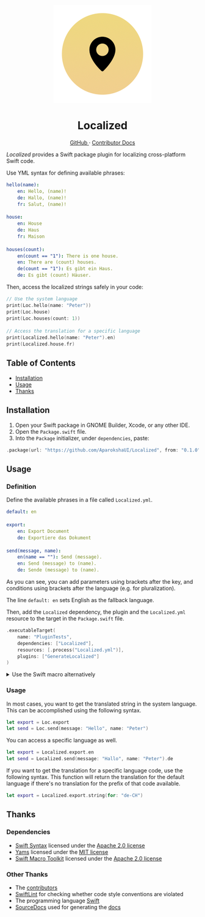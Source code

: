 <p align="center">
  <img width="256" alt="Localized Icon" src="Icons/Icon.png">
  <h1 align="center">Localized</h1>
</p>

<p align="center">
  <a href="https://github.com/AparokshaUI/Localized">
  GitHub
  </a>
  ·
  <a href="Documentation/README.md">
  Contributor Docs
  </a>
</p>

_Localized_ provides a Swift package plugin for localizing cross-platform Swift code.

Use YML syntax for defining available phrases:

```yml
hello(name):
    en: Hello, (name)!
    de: Hallo, (name)!
    fr: Salut, (name)!

house:
    en: House
    de: Haus
    fr: Maison

houses(count):
    en(count == "1"): There is one house.
    en: There are (count) houses.
    de(count == "1"): Es gibt ein Haus.
    de: Es gibt (count) Häuser.
```

Then, access the localized strings safely in your code:

```swift
// Use the system language
print(Loc.hello(name: "Peter"))
print(Loc.house)
print(Loc.houses(count: 1))

// Access the translation for a specific language
print(Localized.hello(name: "Peter").en)
print(Localized.house.fr)
```

## Table of Contents

- [Installation][4]
- [Usage][5]
- [Thanks][6]

## Installation

1. Open your Swift package in GNOME Builder, Xcode, or any other IDE.
2. Open the `Package.swift` file.
3. Into the `Package` initializer, under `dependencies`, paste:
```swift
.package(url: "https://github.com/AparokshaUI/Localized", from: "0.1.0")   
```

## Usage

### Definition

Define the available phrases in a file called `Localized.yml`.

```yml
default: en

export:
    en: Export Document
    de: Exportiere das Dokument

send(message, name):
    en(name == ""): Send (message).
    en: Send (message) to (name).
    de: Sende (message) to (name).
```

As you can see, you can add parameters using brackets after the key,
and conditions using brackets after the language (e.g. for pluralization).

The line `default: en` sets English as the fallback language.

Then, add the `Localized` dependency, the plugin and the `Localized.yml` resource
to the target in the `Package.swift` file.

```swift
.executableTarget(
    name: "PluginTests",
    dependencies: ["Localized"],
    resources: [.process("Localized.yml")],
    plugins: ["GenerateLocalized"]
)
```

<details>

<summary> Use the Swift macro alternatively </summary>

If you don't want to have a separate `Localized.yml` resource, you can use the
YML syntax directly in your Swift code using a Swift macro.
Leave out the `resources` and `plugins` lines in the target definition, and 
instead of creating a `Localized.yml` file, use the following macro in a Swift file.

```swift
#localized(default: "en", yml: """
export:
    en: Export Document
    de: Exportiere das Dokument

send(message, name):
    en: Send (message) to (name).
    de: Sende (message) to (name).
""")
```

You cannot have a `defaultLanguage` set in the YML, instead, use the macro parameter.

</details>

### Usage

In most cases, you want to get the translated string in the system language.
This can be accomplished using the following syntax.

```swift
let export = Loc.export
let send = Loc.send(message: "Hello", name: "Peter")
```

You can access a specific language as well.

```swift
let export = Localized.export.en
let send = Localized.send(message: "Hallo", name: "Peter").de
```

If you want to get the translation for a specific language code, use the following syntax.
This function will return the translation for the default language if there's no translation for the prefix of that code available.

```swift
let export = Localized.export.string(for: "de-CH")
```

## Thanks

### Dependencies
- [Swift Syntax](https://github.com/apple/swift-syntax) licensed under the [Apache 2.0 license](https://github.com/apple/swift-syntax/blob/main/LICENSE.txt)
- [Yams](https://github.com/jpsim/Yams) licensed under the [MIT license](https://github.com/jpsim/Yams/blob/main/LICENSE)
- [Swift Macro Toolkit](https://github.com/stackotter/swift-macro-toolkit) licensed under the [Apache 2.0 license](https://github.com/stackotter/swift-macro-toolkit/blob/main/LICENSE)

### Other Thanks
- The [contributors][7]
- [SwiftLint][8] for checking whether code style conventions are violated
- The programming language [Swift][9]
- [SourceDocs][10] used for generating the [docs][11]

[1]:    Tests/
[2]:	#goals
[3]:	#widgets
[4]:	#installation
[5]:	#usage
[6]:	#thanks
[7]:	Contributors.md
[8]:	https://github.com/realm/SwiftLint
[9]:	https://github.com/apple/swift
[10]:	https://github.com/SourceDocs/SourceDocs
[11]:	Documentation/README.md

